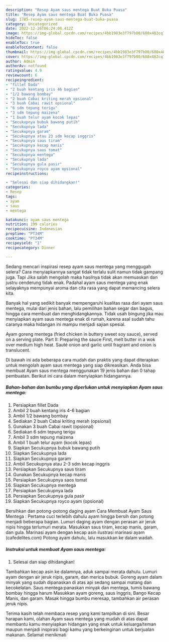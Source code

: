 ```yaml
---
description: "Resep Ayam saus mentega Buat Buka Puasa"
title: "Resep Ayam saus mentega Buat Buka Puasa"
slug: 1785-resep-ayam-saus-mentega-buat-buka-puasa
category: Uncategorized
date: 2022-12-26T06:24:08.412Z
image: https://img-global.cpcdn.com/recipes/4bb1983e3f797b80/680x482cq70/ayam-saus-mentega-foto-resep-utama.jpg
hideToc: false
enableToc: true
enableTocContent: false
thumbnail: https://img-global.cpcdn.com/recipes/4bb1983e3f797b80/680x482cq70/ayam-saus-mentega-foto-resep-utama.jpg
cover: https://img-global.cpcdn.com/recipes/4bb1983e3f797b80/680x482cq70/ayam-saus-mentega-foto-resep-utama.jpg
author: Admin
authorAv: notfound
ratingvalue: 4.9
reviewcount: 6
recipeingredient:
- "fillet Dada"
- "2 buah kentang iris 46 bagian"
- "1/2 bawang bombay"
- "2 buah Cabai kriting merah opsional"
- "3 buah Cabai rawit opsional"
- "6 sdm tepung terigu"
- "3 sdm tepung maizena"
- "1 buah telur ayam kocok lepas"
- "Secukupnya bubuk bawang putih"
- "Secukupnya lada"
- "Secukupnya garam"
- "Secukupnya atau 23 sdm kecap inggris"
- "Secukupnya saus tiram"
- "Secukupnya kecap manis"
- "Secukupnya saos tomat"
- "Secukupnya mentega"
- "Secukupnya lada"
- "Secukupnya gula pasir"
- "Secukupnya royco ayam opsional"
recipeinstructions:

- "Selesai dan siap dihidangkan!"
categories:
- Resep
tags:
- ayam
- saus
- mentega

katakunci: ayam saus mentega 
nutrition: 199 calories
recipecuisine: Indonesian
preptime: "PT34M"
cooktime: "PT34M"
recipeyield: "1"
recipecategory: Dinner

---
```



Sedang mencari inspirasi resep ayam saus mentega yang menggugah selera? Cara menyiapkannya sangat tidak terlalu sulit namun tidak gampang juga. Tapi Jika salah mengolah maka hasilnya tidak akan memuaskan dan justru cenderung tidak enak. Padahal ayam saus mentega yang enak selayaknya mempunyai aroma dan cita rasa yang dapat memancing selera kita.


Banyak hal yang sedikit banyak mempengaruhi kualitas rasa dari ayam saus mentega, mulai dari jenis bahan, lalu pemilihan bahan segar dan bagus, hingga cara membuat dan menghidangkannya. Tidak usah bingung jika mau menyiapkan ayam saus mentega enak di rumah, karena asal sudah tahu caranya maka hidangan ini mampu menjadi sajian spesial.

Ayam goreng mentega (fried chicken in buttery sweet soy sauce), served on a serving plate. Part II: Preparing the sauce First, melt butter in a wok over medium high heat. Sauté onion and garlic until fragrant and onion is translucent.


Di bawah ini ada beberapa cara mudah dan praktis yang dapat diterapkan untuk mengolah ayam saus mentega yang siap dikreasikan. Anda bisa membuat Ayam saus mentega menggunakan 19 jenis bahan dan 0 tahap pembuatan. Berikut ini cara dalam menyiapkan hidangannya.

<!--inarticleads1-->

##### Bahan-bahan dan bumbu yang diperlukan untuk menyiapkan Ayam saus mentega:

1. Persiapkan fillet Dada
1. Ambil 2 buah kentang iris 4-6 bagian
1. Ambil 1/2 bawang bombay
1. Sediakan 2 buah Cabai kriting merah (opsional)
1. Gunakan 3 buah Cabai rawit (opsional)
1. Sediakan 6 sdm tepung terigu
1. Ambil 3 sdm tepung maizena
1. Ambil 1 buah telur ayam (kocok lepas)
1. Siapkan Secukupnya bubuk bawang putih
1. Siapkan Secukupnya lada
1. Siapkan Secukupnya garam
1. Ambil Secukupnya atau 2-3 sdm kecap inggris
1. Persiapkan Secukupnya saus tiram
1. Gunakan Secukupnya kecap manis
1. Persiapkan Secukupnya saos tomat
1. Siapkan Secukupnya mentega
1. Persiapkan Secukupnya lada
1. Persiapkan Secukupnya gula pasir
1. Siapkan Secukupnya royco ayam (opsional)


Bersihkan dan potong-potong daging ayam Cara Membuat Ayam Saus Mentega : Pertama cuci terlebih dahulu ayam hingga bersih dan potong menjadi beberapa bagian. Lumuri daging ayam dengan perasan air jeruk nipis hingga terlumuri merata. Masukkan saus tiram, kecap manis, garam, dan gula. Marinasi ayam dengan kecap asin ilustrasi marinasi ayam (cafedelites.com) Potong ayam dahulu, lalu masukkan ke dalam wadah. 

<!--inarticleads2-->

##### Instruksi untuk membuat Ayam saus mentega:


1. Selesai dan siap dihidangkan!

Tambahkan kecap asin ke dalamnya, aduk sampai merata dahulu. Lumuri ayam dengan air jeruk nipis, garam, dan merica bubuk. Goreng ayam dalam minyak yang sudah dipanaskan di atas api sedang sampai matang dan kecokelatan. Saus mentega:panaskan minyak dan mentega, tumis bawang bombay hingga harum Masukkan ayam goreng, saus Inggris, Bango Kecap Manis, dan garam. Masak hingga bumbu meresap, tambahkan air perasan jeruk nipis. 

Terima kasih telah membaca resep yang kami tampilkan di sini. Besar harapan kami, olahan Ayam saus mentega yang mudah di atas dapat membantu kamu menyiapkan hidangan yang enak untuk keluarga/teman maupun menjadi inspirasi bagi kamu yang berkeinginan untuk berjualan makanan. Selamat menikmati
